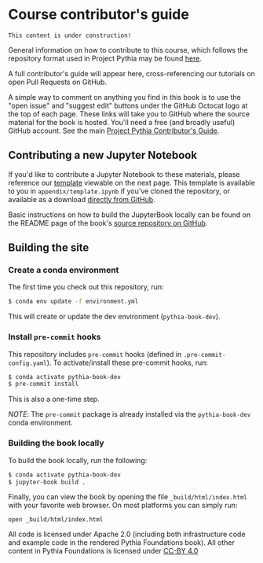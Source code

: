 # Course contributor's guide

```{note}
This content is under construction!
```

General information on how to contribute to this course, which follows the repository format used in Project Pythia 
may be found [here][pythia contributor's guide].

A full contributor's guide will appear here, cross-referencing our tutorials on open Pull Requests on GitHub.

A simple way to comment on anything you find in this book is to use the "open issue" and "suggest edit" buttons under the GitHub Octocat logo at the top of each page. These links will take you to GitHub where the source material for the book is hosted. You'll need a free (and broadly useful) GitHub account. See
the main [Project Pythia Contributor's Guide][pythia contributor's guide].

## Contributing a new Jupyter Notebook

If you'd like to contribute a Jupyter Notebook to these materials, please reference our [template](template) viewable on the next page. This template is available to you in `appendix/template.ipynb` if you've cloned the repository, or available as a download [directly from GitHub](https://github.com/ProjectPythia/pythia-foundations/raw/main/appendix/template.ipynb).

Basic instructions on how to build the JupyterBook locally can be found on the README page of the book's [source repository on GitHub](https://github.com/ProjectPythia/pythia-foundations).

## Building the site

### Create a conda environment

The first time you check out this repository, run:

```bash
$ conda env update -f environment.yml
```

This will create or update the dev environment (`pythia-book-dev`).

### Install `pre-commit` hooks

This repository includes `pre-commit` hooks (defined in `.pre-commit-config.yaml`). To activate/install these pre-commit hooks, run:

```bash
$ conda activate pythia-book-dev
$ pre-commit install
```

This is also a one-time step.

_NOTE_: The `pre-commit` package is already installed via the `pythia-book-dev` conda environment.

### Building the book locally

To build the book locally, run the following:

```bash
$ conda activate pythia-book-dev
$ jupyter-book build .
```

Finally, you can view the book by opening the file `_build/html/index.html` with your favorite web browser. On most platforms you can simply run:

```
open _build/html/index.html
```

All code is licensed under Apache 2.0 (including both infrastructure code and example code in the rendered Pythia Foundations book). All other content in Pythia Foundations is licensed under [CC-BY 4.0](https://creativecommons.org/licenses/by/4.0/)

[pythia contributor's guide]: https://projectpythia.org/contributing.html
